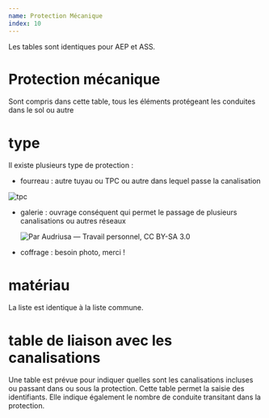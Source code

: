 ```yaml
---
name: Protection Mécanique
index: 10
---
```


Les tables sont identiques pour AEP et ASS.

# Protection mécanique

Sont compris dans cette table, tous les éléments protégeant les conduites dans le sol ou autre

# type

Il existe plusieurs type de protection :

- fourreau : autre tuyau ou TPC ou autre dans lequel passe la canalisation

![tpc](https://uploads.gedimat.fr/VIGNETTE/0000121/761881.jpg "https://www.gedimat.fr/")

- galerie : ouvrage conséquent qui permet le passage de plusieurs canalisations ou autres réseaux

  ![Par Audriusa — Travail personnel, CC BY-SA 3.0](https://upload.wikimedia.org/wikipedia/commons/thumb/9/9c/Schiffbau_tunnel.jpg/640px-Schiffbau_tunnel.jpg "Par Audriusa — Travail personnel, CC BY-SA 3.0")

- coffrage :
  besoin photo, merci !

# matériau

La liste est identique à la liste commune.

# table de liaison avec les canalisations

Une table est prévue pour indiquer quelles sont les canalisations incluses ou passant dans ou sous la protection. Cette table permet la saisie des identifiants.
Elle indique également le nombre de conduite transitant dans la protection.